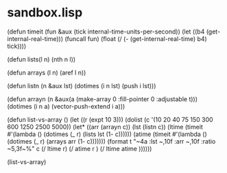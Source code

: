 

# sandbox.lisp


(defun timeit (fun &aux (tick internal-time-units-per-second))
  (let ((b4 (get-internal-real-time)))
      (funcall fun)
      (float (/ (- (get-internal-real-time) b4) tick))))

(defun lists(l n) (nth n l))

(defun arrays (l n) (aref l n))

(defun listn (n &aux lst)
  (dotimes (i n lst) (push i lst)))

(defun arrayn (n &aux(a  (make-array 0 :fill-pointer 0 :adjustable t)))
  (dotimes (i n a) (vector-push-extend i a)))

(defun list-vs-array ()
    (let ((r (expt 10 3)))
      (dolist (c '(10 20 40 75 150 300 600 1250 2500 5000))
        (let* ((arr (arrayn c))
               (lst (listn  c))
               (ltime  (timeit #'(lambda ()  (dotimes (_ r) (lists lst (1- c))))))
               (atime  (timeit #'(lambda ()  (dotimes (_ r) (arrays arr (1- c)))))))
          (format t "~4a :lst ~,10f :arr ~,10f :ratio ~5,3f~%" c 
                  (/ ltime r) (/ atime r ) (/ ltime atime ))))))

(list-vs-array)
